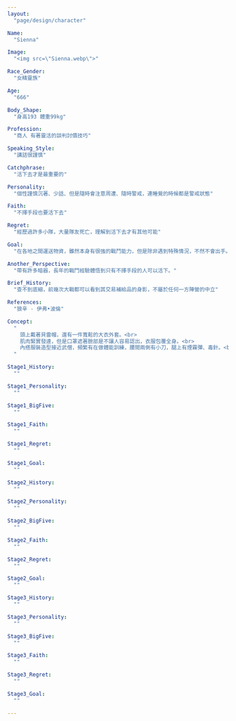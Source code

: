 ```yaml
---
layout: 
  "page/design/character"

Name: 
  "Sienna"

Image: 
  "<img src=\"Sienna.webp\">"

Race_Gender: 
  "女精靈族"

Age: 
  "666"

Body_Shape: 
  "身高193 體重99kg"

Profession: 
  "商人 有著靈活的談判討價技巧"

Speaking_Style: 
  "講話很謹慎"

Catchphrase: 
  "活下去才是最重要的"

Personality: 
  "個性謹慎沉著、少話、但是隨時會注意周遭、隨時警戒，連睡覺的時候都是警戒狀態"

Faith: 
  "不擇手段也要活下去"

Regret: 
  "經歷過許多小隊，大量隊友死亡，理解到活下去才有其他可能"

Goal: 
  "在各地之間運送物資，雖然本身有很強的戰鬥能力，但是除非遇到特殊情況，不然不會出手。有著一流的交際手腕，對於戰爭時期調度物資和幫助弱勢的人逃離戰區有很大的貢獻"

Another_Perspective: 
  "帶有許多暗器，長年的戰鬥經驗體悟到只有不擇手段的人可以活下。"

Brief_History: 
  "查不到底細，前幾次大戰都可以看到其交易補給品的身影，不屬於任何一方陣營的中立"

References: 
  "狼辛 - 伊弗•波倫"

Concept: 
  "
    頭上戴著貝雷帽，還有一件寬鬆的大衣外套。<br>
    肌肉緊實發達，但是口罩遮著臉部是不讓人容易認出，衣服包覆全身。<br>
    內搭服裝造型接近武僧，頻繁有在做體能訓練，腰間兩側有小刀，腿上有煙霧彈、毒針。<br>
  "

Stage1_History: 
  ""

Stage1_Personality: 
  ""

Stage1_BigFive: 
  ""

Stage1_Faith: 
  ""

Stage1_Regret: 
  ""

Stage1_Goal: 
  ""

Stage2_History: 
  ""

Stage2_Personality: 
  ""

Stage2_BigFive: 
  ""

Stage2_Faith: 
  ""

Stage2_Regret: 
  ""

Stage2_Goal: 
  ""

Stage3_History: 
  ""

Stage3_Personality: 
  ""

Stage3_BigFive: 
  ""

Stage3_Faith: 
  ""

Stage3_Regret: 
  ""

Stage3_Goal: 
  ""

---
```

